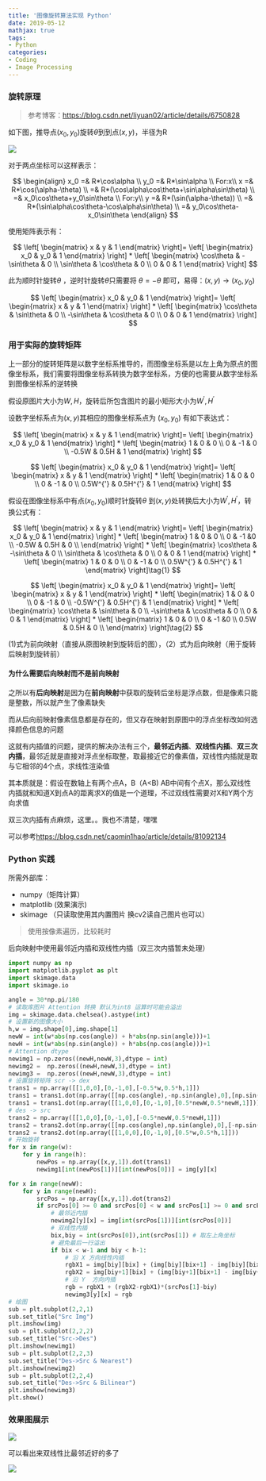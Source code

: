 ```yaml
---
title: '图像旋转算法实现 Python'
date: 2019-05-12
mathjax: true
tags:
- Python
categories:
- Coding
- Image Processing
---
```


### 旋转原理

> 参考博客：<https://blog.csdn.net/liyuan02/article/details/6750828>

<!-- more -->

如下图，推导点$(x_0,y_0)$旋转$\theta$到到点$(x,y)$，半径为R

![](/assets/ArticleImg/2019/ImgRotation_1.png)

对于两点坐标可以这样表示：

$$
\begin{align}
x_0 =& R*\cos\alpha \\
y_0 =& R*\sin\alpha \\
For:x\\
x =& R*\cos(\alpha-\theta) \\
=& R*(\cos\alpha\cos\theta+\sin\alpha\sin\theta) \\
=& x_0\cos\theta+y_0\sin\theta \\
For:y\\
y =& R*(\sin(\alpha-\theta)) \\
=& R*(\sin\alpha\cos\theta-\cos\alpha\sin\theta) \\
=& y_0\cos\theta-x_0\sin\theta
\end{align}
$$

使用矩阵表示有：

$$
\left[
\begin{matrix}
x & y & 1
\end{matrix} \right]=
\left[
\begin{matrix}
x_0 & y_0 & 1
\end{matrix} \right]
*
\left[
\begin{matrix}
\cos\theta & -\sin\theta & 0 \\
\sin\theta & \cos\theta & 0 \\
0 & 0 & 1
\end{matrix} \right]
$$

此为顺时针旋转$\theta$ ，逆时针旋转$\theta$只需要将 $\theta=-\theta$ 即可，易得：$(x,y)\rightarrow(x_0,y_0)$

$$
\left[
\begin{matrix}
x_0 & y_0 & 1
\end{matrix} \right]=
\left[
\begin{matrix}
x & y & 1
\end{matrix} \right]
*
\left[
\begin{matrix}
\cos\theta & \sin\theta & 0 \\
-\sin\theta & \cos\theta & 0 \\
0 & 0 & 1
\end{matrix} \right]
$$

### 用于实际的旋转矩阵

上一部分的旋转矩阵是以数字坐标系推导的，而图像坐标系是以左上角为原点的图像坐标系，我们需要将图像坐标系转换为数字坐标系，方便的也需要从数字坐标系到图像坐标系的逆转换

假设原图片大小为$W,H$，旋转后所包含图片的最小矩形大小为$W^{'},H^{'}$

设数字坐标系点为$(x,y)$其相应的图像坐标系点为 $(x_0,y_0)$ 有如下表达式：

$$
\left[
\begin{matrix}
x & y & 1
\end{matrix} \right]=
\left[
\begin{matrix}
x_0 & y_0 & 1
\end{matrix} \right]
*
\left[
\begin{matrix}
1 & 0 & 0 \\
0 & -1 & 0 \\
-0.5W & 0.5H & 1
\end{matrix} \right]
$$

$$
\left[
\begin{matrix}
x_0 & y_0 & 1
\end{matrix} \right]=
\left[
\begin{matrix}
x & y & 1
\end{matrix} \right]
*
\left[
\begin{matrix}
1 & 0 & 0 \\
0 & -1 & 0 \\
0.5W^{'} & 0.5H^{'} & 1
\end{matrix} \right]
$$

假设在图像坐标系中有点$(x_0,y_0)$顺时针旋转$\theta$ 到$(x,y)$处转换后大小为$W^{'},H^{'}$，转换公式有：

$$
\left[
\begin{matrix}
x & y & 1
\end{matrix}
\right]=
\left[
\begin{matrix}
x_0 & y_0 & 1
\end{matrix}
\right]
*
\left[
\begin{matrix}
1 & 0 & 0 \\
0 & -1 &0 \\
-0.5W & 0.5H & 0 \\
\end{matrix}
\right]
*
\left[
\begin{matrix}
\cos\theta & -\sin\theta & 0 \\
\sin\theta & \cos\theta & 0 \\
0 & 0 & 1
\end{matrix} \right]
*
\left[
\begin{matrix}
1 & 0 & 0 \\
0 & -1 & 0 \\
0.5W^{'} & 0.5H^{'} & 1
\end{matrix} \right]\tag{1}
$$

$$
\left[
\begin{matrix}
x_0 & y_0 & 1
\end{matrix}
\right]=
\left[
\begin{matrix}
x & y & 1
\end{matrix}
\right]
*
\left[
\begin{matrix}
1 & 0 & 0 \\
0 & -1 & 0 \\
-0.5W^{'} & 0.5H^{'} & 1
\end{matrix} \right]
*
\left[
\begin{matrix}
\cos\theta & \sin\theta & 0 \\
-\sin\theta & \cos\theta & 0 \\
0 & 0 & 1
\end{matrix} \right]
*
\left[
\begin{matrix}
1 & 0 & 0 \\
0 & -1 &0 \\
0.5W & 0.5H & 0 \\
\end{matrix}
\right]\tag{2}
$$

(1)式为前向映射（直接从原图映射到旋转后的图），（2）式为后向映射（用于旋转后映射到旋转前）

#### 为什么需要后向映射而不是前向映射

之所以有**后向映射**是因为在**前向映射**中获取的旋转后坐标是浮点数，但是像素只能是整数，所以就产生了像素缺失

而从后向前映射像素信息都是存在的，但又存在映射到原图中的浮点坐标改如何选择颜色信息的问题

这就有内插值的问题，提供的解决办法有三个，**最邻近内插**、**双线性内插**、**双三次内插**，最邻近就是直接对浮点坐标取整，取最接近它的像素值，双线性内插就是取与它相邻的4个点，求线性渲染值

其本质就是：假设在数轴上有两个点A，B（A<B) AB中间有个点X，那么双线性内插就和知道X到点A的距离求X的值是一个道理，不过双线性需要对X和Y两个方向求值

双三次内插有点麻烦，这里。。我也不清楚，嘿嘿

可以参考<https://blog.csdn.net/caomin1hao/article/details/81092134>

###  Python 实践

所需外部库：

- numpy（矩阵计算）
- matplotlib (效果演示)
- skimage （只读取使用其内置图片 换cv2读自己图片也可以）

> 使用按像素遍历，比较耗时

后向映射中使用最邻近内插和双线性内插（双三次内插暂未处理）

```python
import numpy as np
import matplotlib.pyplot as plt
import skimage.data
import skimage.io

angle = 30*np.pi/180
# 读取库图片 Attention 转换 默认为int8 运算时可能会溢出
img = skimage.data.chelsea().astype(int)
# 设置新的图像大小
h,w = img.shape[0],img.shape[1]
newW = int(w*abs(np.cos(angle)) + h*abs(np.sin(angle)))+1
newH = int(w*abs(np.sin(angle)) + h*abs(np.cos(angle)))+1
# Attention dtype
newimg1 = np.zeros((newH,newW,3),dtype = int)
newimg2 =  np.zeros((newH,newW,3),dtype = int)
newimg3 =  np.zeros((newH,newW,3),dtype = int)
# 设置旋转矩阵 scr -> dex
trans1 = np.array([[1,0,0],[0,-1,0],[-0.5*w,0.5*h,1]])
trans1 = trans1.dot(np.array([[np.cos(angle),-np.sin(angle),0],[np.sin(angle),np.cos(angle),0],[0,0,1]]))
trans1 = trans1.dot(np.array([[1,0,0],[0,-1,0],[0.5*newW,0.5*newH,1]]))
# des -> src
trans2 = np.array([[1,0,0],[0,-1,0],[-0.5*newW,0.5*newH,1]])
trans2 = trans2.dot(np.array([[np.cos(angle),np.sin(angle),0],[-np.sin(angle),np.cos(angle),0],[0,0,1]]))
trans2 = trans2.dot(np.array([[1,0,0],[0,-1,0],[0.5*w,0.5*h,1]]))
# 开始旋转
for x in range(w):
    for y in range(h):
        newPos = np.array([x,y,1]).dot(trans1)
        newimg1[int(newPos[1])][int(newPos[0])] = img[y][x]

for x in range(newW):
    for y in range(newH):
        srcPos = np.array([x,y,1]).dot(trans2)
        if srcPos[0] >= 0 and srcPos[0] < w and srcPos[1] >= 0 and srcPos[1] < h:
            # 最邻近内插
            newimg2[y][x] = img[int(srcPos[1])][int(srcPos[0])]
            # 双线性内插
            bix,biy = int(srcPos[0]),int(srcPos[1]) # 取左上角坐标
            # 避免最后一行溢出
            if bix < w-1 and biy < h-1:
                # 沿 X 方向线性内插
                rgbX1 = img[biy][bix] + (img[biy][bix+1] - img[biy][bix])*(srcPos[0]-bix)
                rgbX2 = img[biy+1][bix] + (img[biy+1][bix+1] - img[biy+1][bix])*(srcPos[0]-bix)
                # 沿 Y  方向内插
                rgb = rgbX1 + (rgbX2-rgbX1)*(srcPos[1]-biy)
                newimg3[y][x] = rgb
# 绘图
sub = plt.subplot(2,2,1)
sub.set_title("Src Img")
plt.imshow(img)
sub = plt.subplot(2,2,2)
sub.set_title("Src->Des")
plt.imshow(newimg1)
sub = plt.subplot(2,2,3)
sub.set_title("Des->Src & Nearest")
plt.imshow(newimg2)
sub = plt.subplot(2,2,4)
sub.set_title("Des->Src & Bilinear")
plt.imshow(newimg3)
plt.show()
```

### 效果图展示

![](\assets\ArticleImg\2019\ImgRotation_2.png)

可以看出来双线性比最邻近好的多了

![](\assets\ArticleImg\2019\ImgRotation_3.png)

